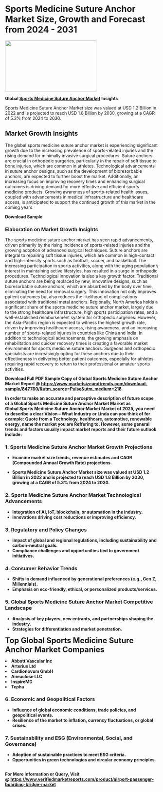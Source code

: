 <H1>Sports Medicine Suture Anchor Market Size, Growth and Forecast from 2024 - 2031</H1><img class="aligncenter size-medium wp-image-584254" src="https://thirdeyenews.in/wp-content/uploads/2024/09/Global-Market-Research-300x168.jpeg" alt="" width="300" height="168" /><p><strong>Global&nbsp;<a href="https://www.marketsizeandtrends.com/download-sample/847760/&amp;utm_source=Pulse&amp;utm_medium=218">Sports Medicine Suture Anchor Market</a> Insights</strong></p><p>Sports Medicine Suture Anchor Market size was valued at USD 1.2 Billion in 2022 and is projected to reach USD 1.8 Billion by 2030, growing at a CAGR of 5.3% from 2024 to 2030.</p><p><h2>Market Growth Insights</h2> The global sports medicine suture anchor market is experiencing significant growth due to the increasing prevalence of sports-related injuries and the rising demand for minimally invasive surgical procedures. Suture anchors are crucial in orthopedic surgeries, particularly in the repair of soft tissue to bone injuries, which are common in athletes. Technological advancements in suture anchor designs, such as the development of bioresorbable anchors, are expected to further boost the market. Additionally, an increasing focus on improving recovery times and enhancing surgical outcomes is driving demand for more effective and efficient sports medicine products. Growing awareness of sports-related health issues, coupled with advancements in medical infrastructure and healthcare access, is anticipated to support the continued growth of this market in the coming years. <p><strong>Download Sample</strong></p> <h3>Elaboration on Market Growth Insights</h3> The sports medicine suture anchor market has seen rapid advancements, driven primarily by the rising incidence of sports-related injuries and the growing adoption of advanced surgical techniques. Suture anchors are integral to repairing soft tissue injuries, which are common in high-contact and high-intensity sports such as football, soccer, and basketball. The increasing participation in sports activities, along with the aging population’s interest in maintaining active lifestyles, has resulted in a surge in orthopedic procedures. Technological innovation is also a key growth factor. Traditional suture anchors are being replaced by new, innovative designs, such as bioresorbable suture anchors, which are absorbed by the body over time, eliminating the need for removal surgery. This innovation not only improves patient outcomes but also reduces the likelihood of complications associated with traditional metal anchors. Regionally, North America holds a significant share of the sports medicine suture anchor market, largely due to the strong healthcare infrastructure, high sports participation rates, and a well-established reimbursement system for orthopedic surgeries. However, the Asia-Pacific region is expected to witness the highest growth rate, driven by improving healthcare access, rising awareness, and an increasing number of sports-related injuries in countries like China and India. In addition to technological advancements, the growing emphasis on rehabilitation and quicker recovery times is creating a favorable market environment for sports medicine suture anchors. Surgeons and orthopedic specialists are increasingly opting for these anchors due to their effectiveness in delivering better patient outcomes, especially for athletes requiring rapid recovery to return to their professional or amateur sports activities. <p><strong></p><p><span class=""><strong>Download Full PDF Sample Copy of Global Sports Medicine Suture Anchor Market Report</strong> @ <a href="https://www.marketsizeandtrends.com/download-sample/847760/&amp;utm_source=Pulse&amp;utm_medium=218" target="_blank">https://www.marketsizeandtrends.com/download-sample/847760/&amp;utm_source=Pulse&amp;utm_medium=218</a></span></p><p>In order to make an accurate and perceptive description of future scope of a Global&nbsp;Sports Medicine Suture Anchor Market Market as Global&nbsp;Sports Medicine Suture Anchor Market Market of 2025, you need to describe a clear Vision &ndash; What Industry or Linda can you think of for example: Quote from a Technology, healthcare, automotive, renewable energy, name the market you are Reffering to. However, some general trends and factors usually impact market reports and their future outlook include:</p><h3>1.&nbsp;<strong>Sports Medicine Suture Anchor Market Growth Projections</strong></h3><ul><li>Examine market size trends, revenue estimates and CAGR (Compounded Annual Growth Rate) projections.</li><li><p>Sports Medicine Suture Anchor Market size was valued at USD 1.2 Billion in 2022 and is projected to reach USD 1.8 Billion by 2030, growing at a CAGR of 5.3% from 2024 to 2030.</p></li></ul><h3>2.&nbsp;<strong>Sports Medicine Suture Anchor Market Technological Advancements</strong></h3><ul><li>Integration of AI, IoT, blockchain, or automation in the industry.</li><li>Innovations driving cost reductions or improving efficiency.</li></ul><h3>3.&nbsp;<strong>Regulatory and Policy Changes</strong></h3><ul><li>Impact of global and regional regulations, including sustainability and carbon-neutral goals.</li><li>Compliance challenges and opportunities tied to government initiatives.</li></ul><h3>4.&nbsp;<strong>Consumer Behavior Trends</strong></h3><ul><li>Shifts in demand influenced by generational preferences (e.g., Gen Z, Millennials).</li><li>Emphasis on eco-friendly, ethical, or personalized products/services.</li></ul><h3>5.&nbsp;<strong>Global Sports Medicine Suture Anchor Market Competitive Landscape</strong></h3><ul><li>Analysis of key players, new entrants, and partnerships shaping the industry.</li><li>Strategies for differentiation and market penetration.</li></ul><p data-pm-slice="1 1 []"><span style="color: inherit; font-family: inherit; font-size: 25px;">Top Global Sports Medicine Suture Anchor Market Companies</span></p><div class="" data-test-id=""><p><li>Abbott Vascular Inc</li><li> Arterius Ltd</li><li> Cardionovum GmbH</li><li> Aneuclose LLC</li><li> InspireMD</li><li> Tepha</li></p></div><h3>6.&nbsp;<strong>Economic and Geopolitical Factors</strong></h3><ul><li>Influence of global economic conditions, trade policies, and geopolitical events.</li><li>Resilience of the market to inflation, currency fluctuations, or global crises.</li></ul><h3>7.&nbsp;<strong>Sustainability and ESG (Environmental, Social, and Governance)</strong></h3><ul><li>Adoption of sustainable practices to meet ESG criteria.</li><li>Opportunities in green technologies and circular economy principles.</li></ul><h2><strong style="font-size: 14px;">For More Information or Query, Visit @&nbsp;</strong><a style="background-color: #ffffff; font-size: 14px;" href="https://www.marketsizeandtrends.com/report/sports-medicine-suture-anchor-market/" target="_blank">https://www.verifiedmarketreports.com/product/airport-passenger-boarding-bridge-market</a></h2>
